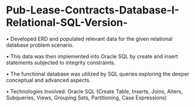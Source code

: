 # Pub-Lease-Contracts-Database-I-Relational-SQL-Version-

• Developed ERD and populated relevant data for the given relational database problem scenario.

• This data was then implemented into Oracle SQL by create and insert statements subjected to integrity constraints.

• The functional database was utilized by SQL queries exploring the deeper conceptual and advanced aspects.

• Technologies Involved: Oracle SQL (Create Table, Inserts, Joins, Alters, Subqueries, Views, Grouping Sets, Partitioning, Case Expressions)
